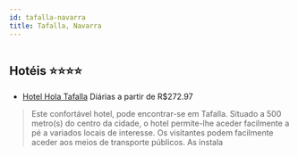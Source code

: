 ```yaml
---
id: tafalla-navarra
title: Tafalla, Navarra
---
```


<center><img src="http://photos.hotelbeds.com/giata/36/369851/369851a_hb_a_001.jpg" alt="" /></center>


## Hotéis ⭐️⭐️⭐️⭐️

-    [Hotel Hola Tafalla](https://www.hurb.com/aud/https://www.hurb.com/hoteis/tafalla/hotel-hola-tafalla-JNP-JP819051?cmp=18055) Diárias a partir de R$272.97
   > Este confortável hotel, pode encontrar-se em Tafalla. Situado a 500 metro(s) do centro da cidade, o hotel permite-lhe aceder facilmente a pé a variados locais de interesse. Os visitantes podem facilmente aceder aos meios de transporte públicos. As instala
